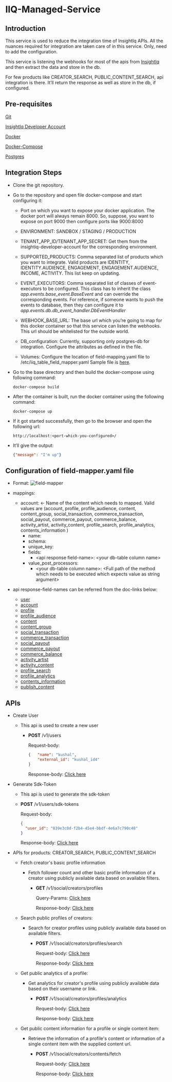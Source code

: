 # IIQ-Managed-Service

## Introduction
This service is used to reduce the integration time of InsightIq APIs. All the nuances required for integration are taken care of in this service. Only, need to add the configuration.

This service is listening the webhooks for most of the apis from [InsightIq](https://www.insightiq.ai) and then extract the data and store in the db.

For few products like CREATOR_SEARCH, PUBLIC_CONTENT_SEARCH, api integration is there. It’ll return the response as well as store in the db, if configured.

## Pre-requisites
[Git](https://www.atlassian.com/git/tutorials/install-git)

[InsightIq Developer Account](https://dashboard.insightiq.ai/)

[Docker](https://docs.docker.com/engine/install/)

[Docker-Compose](https://dockerlabs.collabnix.com/intermediate/workshop/DockerCompose/How_to_Install_Docker_Compose.html)

[Postgres](https://www.postgresql.org/download/)

## Integration Steps
- Clone the git repository.

- Go to the repository and open file docker-compose and start configuring it:

  - Port on which you want to expose your docker application. The docker port will always remain 8000. So, suppose, you want to expose on port 9000 then configure ports like 9000:8000

  - ENVIRONMENT: SANDBOX / STAGING / PRODUCTION
 
  - TENANT_APP_ID/TENANT_APP_SECRET:  Get them from the insightiq-developer-account for the corresponding environment.

  - SUPPORTED_PRODUCTS: Comma separated list of products which you want to integrate. Valid products are IDENTITY, IDENTITY.AUDIENCE, ENGAGEMENT, ENGAGEMENT.AUDIENCE, INCOME, ACTIVITY. This list keep on updating.
  
  - EVENT_EXECUTORS: Comma separated list of classes of event-executors to be configured. This class has to inherit the class _app.events.base_event.BaseEvent_ and can override the corresponding events. For reference, if someone wants to push the events to database, then they can configure it to _app.events.db.db_event_handler.DbEventHandler_

  - WEBHOOK_BASE_URL: The base url which you’re going to map for this docker container so that this service can listen the webhooks. This url should be whitelisted for the outside world.

  - DB_configuration: Currently, supporting only postgres-db for integration. Configure the attributes as defined in the file.

  - Volumes: Configure the location of field-mapping.yaml file to /etc/iiq_table_field_mapper.yaml  Sample file is [here](app/events/db/sample_table_field_mappings.yaml). 

- Go to the base directory and then build the docker-compose using following command:

  `docker-compose build`

- After the container is built, run the docker container using the following command:
 
  `docker-compose up`

- If it got started successfully, then go to the browser and open the following url:
    ```djangourlpath
    http://localhost:<port-which-you-configured>/
    ```
   

- It’ll give the output:
  ```json
  {"message": "I'm up"}
  ```


## Configuration of field-mapper.yaml file
- Format:
![field-mapper](https://github.com/insightiq-ai/iiq-managed-service/assets/135609264/32240d3c-e6e4-48c0-b0a9-44fad1fec931)


- mappings:
  - account: ← Name of the content which needs to mapped. Valid values are (account, profile, profile_audience, content, content_group, social_transaction, commerce_transaction, social_payout, commerce_payout, commerce_balance, activity_artist, activity_content, profile_search, profile_analytics, contents_information )
    - name: <your db table name>
    - schema: <your db table schema>
    - unique_key: <unique key of your db-table>
    - fields:
      - \<api response field-name\>: \<your db-table column name\>
    - value_post_processors:
      - \<your db-table column name\>: \<Full path of the method which needs to be executed which expects value as string argument\>


- api response-field-names can be referred from the doc-links below:
  - [user](https://docs.insightiq.ai/docs/api-reference/api/ref/operations/create-a-v-1-user#response-body)
  - [account](https://docs.insightiq.ai/docs/api-reference/api/ref/operations/get-a-v-1-account#Responses)
  - [profile](https://docs.insightiq.ai/docs/api-reference/api/ref/operations/get-a-v-1-profile#Responses)
  - [profile_audience](https://docs.insightiq.ai/docs/api-reference/api/ref/operations/get-a-v-1-audience#Responses)
  - [content](https://docs.insightiq.ai/docs/api-reference/api/ref/operations/create-a-v-1-social-content-search#Responses)
  - [content_group](https://docs.insightiq.ai/docs/api-reference/api/ref/operations/create-a-v-1-social-content-group-search#Responses)
  - [social_transaction](https://docs.insightiq.ai/docs/api-reference/api/ref/operations/create-a-v-1-social-income-transaction-search#Responses)
  - [commerce_transaction](https://docs.insightiq.ai/docs/api-reference/api/ref/operations/create-a-v-1-commerce-income-transaction-search#Responses)
  - [social_payout](https://docs.insightiq.ai/docs/api-reference/api/ref/operations/create-a-v-1-social-income-payout-search#Responses)
  - [commerce_payout](https://docs.insightiq.ai/docs/api-reference/api/ref/operations/create-a-v-1-commerce-income-payout-search#Responses)
  - [commerce_balance](https://docs.insightiq.ai/docs/api-reference/api/ref/operations/create-a-v-1-social-income-payout-search#Responses)
  - [activity_artist](https://docs.insightiq.ai/docs/api-reference/api/ref/operations/create-a-v-1-media-activity-artist-search#Responses)
  - [activity_content](https://docs.insightiq.ai/docs/api-reference/api/ref/operations/create-a-v-1-media-activity-content-search#Responses)
  - [profile_search](https://docs.insightiq.ai/docs/api-reference/api/ref/operations/create-a-v-1-social-creator-profile-search#Responses)
  - [profile_analytics](https://docs.insightiq.ai/docs/api-reference/api/ref/operations/create-a-v-1-social-creator-profile-analytics#Responses)
  - [contents_information](https://docs.insightiq.ai/docs/api-reference/api/ref/operations/create-a-v-1-social-creator-content-fetch#Responses) 
  - [publish_content](https://docs.insightiq.ai/docs/api-reference/api/ref/operations/get-a-v-1-social-content-publish#response-body) 

## APIs
- Create User
  - This api is used to create a new user
    - **POST** <BASE-URL>/v1/users
  
      Request-body:
      ```json
      {   "name": "kushal",
          "external_id": "kushal_id4"
      }
      ```

      Response-body: [Click here](https://docs.insightiq.ai/docs/api-reference/api/ref/operations/create-a-v-1-user#response-body)


- Generate Sdk-Token
  - This api is used to generate the sdk-token
  - **POST** <BASE-URL>/v1/users/sdk-tokens

    Request-body:
    ```json
    {
      "user_id": "839e3c0d-f2b4-45e4-bbdf-4e6a7c790c48"
    }
    ```

    Response-body: [Click here](https://docs.insightiq.ai/docs/api-reference/api/ref/operations/create-a-v-1-sdk-token#response-body)
  

- APIs for products: CREATOR_SEARCH, PUBLIC_CONTENT_SEARCH
  - Fetch creator's basic profile information
    - Fetch follower count and other basic profile information of a creator using publicly available data based on available filters.
      - **GET** <BASE-URL>/v1/social/creators/profiles
    
        Query-Params: [Click here](https://docs.insightiq.ai/docs/api-reference/api/ref/operations/list-v-1-social-creator-profiles#Query-Parameters)
    
        Response-body: [Click here](https://docs.insightiq.ai/docs/api-reference/api/ref/operations/list-v-1-social-creator-profiles#Responses)

  - Search public profiles of creators:
    - Search for creator profiles using publicly available data based on available filters.
      - **POST** <BASE-URL>/v1/social/creators/profiles/search
    
        Request-body: [Click here](https://docs.insightiq.ai/docs/api-reference/api/ref/operations/create-a-v-1-social-creator-profile-search#request-body)
    
        Response-body: [Click here](https://docs.insightiq.ai/docs/api-reference/api/ref/operations/create-a-v-1-social-creator-profile-search#Responses)

  - Get public analytics of a profile:
    - Get analytics for creator's profile using publicly available data based on their username or link.
      - **POST** <BASE-URL>/v1/social/creators/profiles/analytics

         Request-body: [Click here](https://docs.insightiq.ai/docs/api-reference/api/ref/operations/create-a-v-1-social-creator-profile-analytics#request-body)

         Response-body: [Click here](https://docs.insightiq.ai/docs/api-reference/api/ref/operations/create-a-v-1-social-creator-profile-analytics#Responses)

  - Get public content information for a profile or single content item:
    - Retrieve the information of a profile's content or information of a single content item with the supplied content url.
      - **POST** <BASE-URL>/v1/social/creators/contents/fetch

         Request-body: [Click here](https://docs.insightiq.ai/docs/api-reference/api/ref/operations/create-a-v-1-social-creator-content-fetch#request-body)

         Response-body: [Click here](https://docs.insightiq.ai/docs/api-reference/api/ref/operations/create-a-v-1-social-creator-content-fetch#Responses)

 